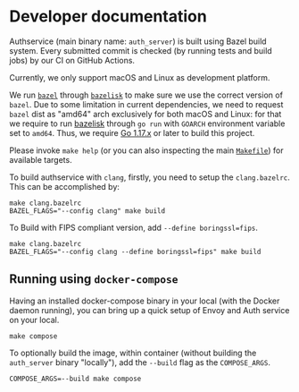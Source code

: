 # Developer documentation

Authservice (main binary name: `auth_server`) is built using Bazel build system. Every submitted
commit is checked (by running tests and build jobs) by our CI on GitHub Actions.

Currently, we only support macOS and Linux as development platform.

We run [`bazel`](https://bazel.build/) through [`bazelisk`](https://github.com/bazelbuild/bazelisk)
to make sure we use the correct version of `bazel`. Due to some limitation in current dependencies,
we need to request `bazel` dist as "amd64" arch exclusively for both macOS and Linux: for that we
require to run [bazelisk](https://github.com/bazelbuild/bazelisk) through `go run` with `GOARCH`
environment variable set to `amd64`. Thus, we require [Go 1.17.x](https://go.dev/doc/install) or
later to build this project.

Please invoke `make help` (or you can also inspecting the main [`Makefile`](./Makefile)) for
available targets.

To build authservice with `clang`, firstly, you need to setup the `clang.bazelrc`. This can be
accomplished by:

```console
make clang.bazelrc
BAZEL_FLAGS="--config clang" make build
```

To Build with FIPS compliant version, add `--define boringssl=fips`.

```console
make clang.bazelrc
BAZEL_FLAGS="--config clang --define boringssl=fips" make build
```

## Running using `docker-compose`

Having an installed docker-compose binary in your local (with the Docker daemon running), you can
bring up a quick setup of Envoy and Auth service on your local.

```console
make compose
```

To optionally build the image, within container (without building the `auth_server` binary "locally"),
add the `--build` flag as the `COMPOSE_ARGS`.

```console
COMPOSE_ARGS=--build make compose
```
